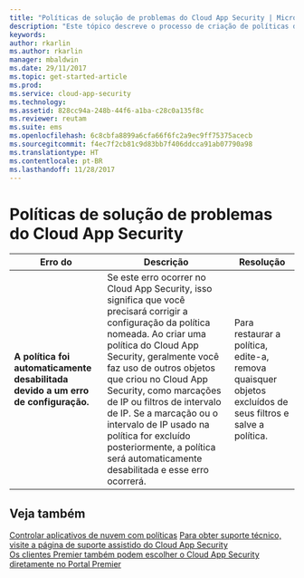 ```yaml
---
title: "Políticas de solução de problemas do Cloud App Security | Microsoft Docs"
description: "Este tópico descreve o processo de criação de políticas de solução de problemas no Cloud App Security."
keywords: 
author: rkarlin
ms.author: rkarlin
manager: mbaldwin
ms.date: 29/11/2017
ms.topic: get-started-article
ms.prod: 
ms.service: cloud-app-security
ms.technology: 
ms.assetid: 828cc94a-248b-44f6-a1ba-c28c0a135f8c
ms.reviewer: reutam
ms.suite: ems
ms.openlocfilehash: 6c8cbfa8899a6cfa66f6fc2a9ec9ff75375acecb
ms.sourcegitcommit: f4ec7f2cb81c9d83bb7f406ddcca91ab07790a98
ms.translationtype: HT
ms.contentlocale: pt-BR
ms.lasthandoff: 11/28/2017
---
```

# <a name="troubleshooting-cloud-app-security-policies"></a>Políticas de solução de problemas do Cloud App Security

|Erro do|Descrição|Resolução|
|----|----|----|
| **A política <policy name> foi automaticamente desabilitada devido a um erro de configuração.**|Se este erro ocorrer no Cloud App Security, isso significa que você precisará corrigir a configuração da política nomeada. Ao criar uma política do Cloud App Security, geralmente você faz uso de outros objetos que criou no Cloud App Security, como marcações de IP ou filtros de intervalo de IP. Se a marcação ou o intervalo de IP usado na política for excluído posteriormente, a política será automaticamente desabilitada e esse erro ocorrerá. |Para restaurar a política, edite-a, remova quaisquer objetos excluídos de seus filtros e salve a política.|



## <a name="see-also"></a>Veja também
[Controlar aplicativos de nuvem com políticas](control-cloud-apps-with-policies.md)
[Para obter suporte técnico, visite a página de suporte assistido do Cloud App Security](http://support.microsoft.com/oas/default.aspx?prid=16031)  
[Os clientes Premier também podem escolher o Cloud App Security diretamente no Portal Premier](https://premier.microsoft.com/)

